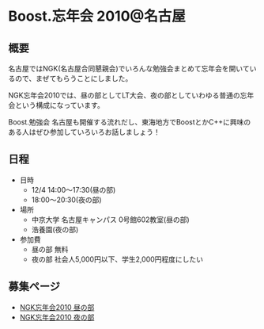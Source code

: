 # Boost.忘年会 2010@名古屋

## 概要
名古屋ではNGK(名古屋合同懇親会)でいろんな勉強会まとめて忘年会を開いているので、まぜてもらうことにしました。

NGK忘年会2010では、昼の部としてLT大会、夜の部としていわゆる普通の忘年会という構成になっています。

Boost.勉強会 名古屋も開催する流れだし、東海地方でBoostとかC++に興味のある人はぜひ参加していろいろお話しましょう！


## 日程
- 日時
	- 12/4 14:00～17:30(昼の部)
	- 18:00～20:30(夜の部)
- 場所
	- 中京大学 名古屋キャンパス 0号館602教室(昼の部)
	- 浩養園(夜の部)
- 参加費
	- 昼の部 無料
	- 夜の部 社会人5,000円以下、学生2,000円程度にしたい


## 募集ページ
- [NGK忘年会2010 昼の部](http://atnd.org/events/9618)
- [NGK忘年会2010 夜の部](http://atnd.org/events/9624)

